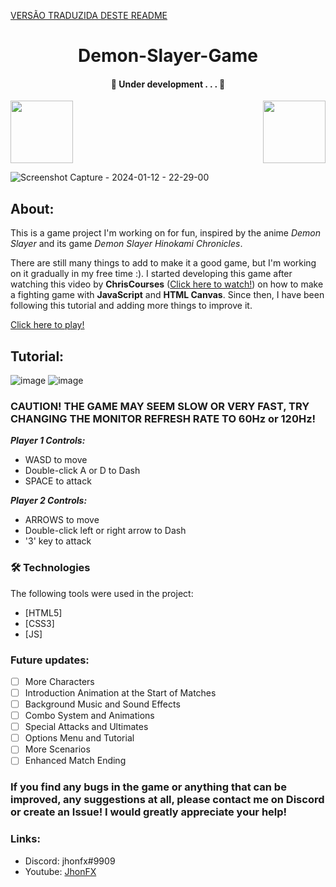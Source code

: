 [VERSÃO TRADUZIDA DESTE README](README-PT-BR.md)
<h1 align="center">Demon-Slayer-Game</h1>

<h4 align="center"> 
    🚧  Under development . . .  🚧
</h4>

<img height="100" src="https://c.tenor.com/jve_fkSYDscAAAAi/anime-nezuko.gif"> <img align="right" height="100" src="https://c.tenor.com/oFyVYx5-aPwAAAAi/demon-slayer.gif">

![Screenshot Capture - 2024-01-12 - 22-29-00](https://github.com/JhonFXA/Demon-Slayer-Game/assets/101012380/31ed8e04-46ba-47b7-aea5-3732ea712f70)

## About:
This is a game project I'm working on for fun, inspired by the anime *Demon Slayer* and its game *Demon Slayer Hinokami Chronicles*. 

There are still many things to add to make it a good game, but I'm working on it gradually in my free time :).
I started developing this game after watching this video by **ChrisCourses** (<a href="https://www.youtube.com/watch?v=vyqbNFMDRGQ&t=12578s&ab_channel=ChrisCourses" target="_blank">Click here to watch!</a>) on how to make a fighting game with **JavaScript** and **HTML Canvas**. Since then, I have been following this tutorial and adding more things to improve it.

<a href="https://demon-slayer-game-beta.vercel.app/" target="_blank">Click here to play!</a>

## Tutorial:
![image](https://github.com/JhonFXA/Demon-Slayer-Game/assets/101012380/9a70b0f9-56dc-40b8-859f-cad0f80378e5)
![image](https://github.com/JhonFXA/Demon-Slayer-Game/assets/101012380/74b7fc5a-e8b1-49db-bd29-d5cd813023c7)

### CAUTION! THE GAME MAY SEEM SLOW OR VERY FAST, TRY CHANGING THE MONITOR REFRESH RATE TO 60Hz or 120Hz!
***Player 1 Controls:***
- WASD to move
- Double-click A or D to Dash
- SPACE to attack

***Player 2 Controls:***
- ARROWS to move
- Double-click left or right arrow to Dash
- '3' key to attack

### 🛠 Technologies

The following tools were used in the project:

- [HTML5]
- [CSS3]
- [JS]

### Future updates:

- [ ] More Characters
- [ ] Introduction Animation at the Start of Matches
- [ ] Background Music and Sound Effects
- [ ] Combo System and Animations
- [ ] Special Attacks and Ultimates
- [ ] Options Menu and Tutorial
- [ ] More Scenarios
- [ ] Enhanced Match Ending

### If you find any bugs in the game or anything that can be improved, any suggestions at all, please contact me on Discord or create an Issue! I would greatly appreciate your help!

### Links:
- Discord: jhonfx#9909
- Youtube: <a href="https://www.youtube.com/JhonFX" target="_blank">JhonFX</a>
